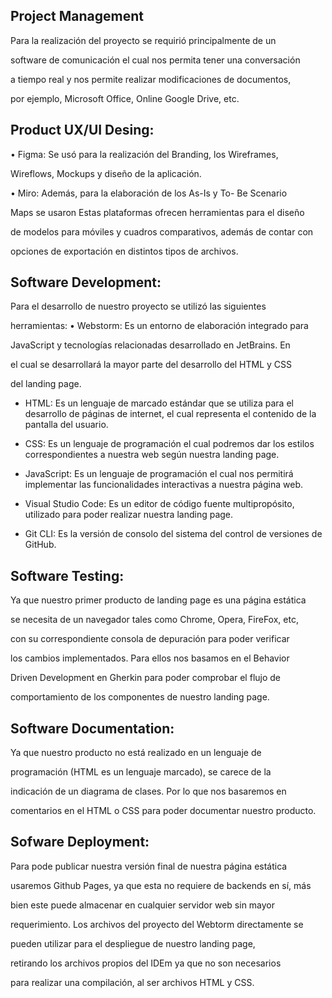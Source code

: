 ## Project Management
Para la realización del proyecto se requirió principalmente de un

 software de comunicación el cual nos permita tener una conversación
 
  a tiempo real y nos permite realizar modificaciones de documentos,
  
   por ejemplo, Microsoft Office, Online Google Drive, etc.

## Product UX/UI Desing:
• Figma: Se usó para la realización del Branding, los Wireframes, 

Wireflows, Mockups y diseño de la aplicación.

• Miro: Además, para la elaboración de los As-Is y To- Be Scenario 

Maps se usaron Estas plataformas ofrecen herramientas para el diseño

 de modelos para móviles y cuadros comparativos, además de contar con
 
  opciones de exportación en distintos tipos de archivos.

## Software Development:
Para el desarrollo de nuestro proyecto se utilizó las siguientes 

herramientas: • Webstorm: Es un entorno de elaboración integrado para 

JavaScript y tecnologías relacionadas desarrollado en JetBrains. En 

el cual se desarrollará la mayor parte del desarrollo del HTML y CSS 

del landing page.

- HTML: Es un lenguaje de marcado estándar que se utiliza para el 
desarrollo de páginas de internet, el cual representa el contenido de 
la pantalla del usuario.

- CSS: Es un lenguaje de programación el cual podremos dar los 
estilos correspondientes a nuestra web según nuestra landing page.

- JavaScript: Es un lenguaje de programación el cual nos permitirá implementar las funcionalidades interactivas a nuestra página web.

- Visual Studio Code: Es un editor de código fuente multipropósito, utilizado para poder realizar nuestra landing page.

- Git CLI: Es la versión de consolo del sistema del control de versiones de GitHub.

## Software Testing:
Ya que nuestro primer producto de landing page es una página estática

 se necesita de un navegador tales como Chrome, Opera, FireFox, etc,
 
  con su correspondiente consola de depuración para poder verificar 
  
  los cambios implementados. Para ellos nos basamos en el Behavior
  
   Driven Development en Gherkin para poder comprobar el flujo de 
   
   comportamiento de los componentes de nuestro landing page.

## Software Documentation:
Ya que nuestro producto no está realizado en un lenguaje de 

programación (HTML es un lenguaje marcado), se carece de la 

indicación de un diagrama de clases. Por lo que nos basaremos en 

comentarios en el HTML o CSS para poder documentar nuestro producto.

## Sofware Deployment:
Para pode publicar nuestra versión final de nuestra página estática 

usaremos Github Pages, ya que esta no requiere de backends en sí, más

 bien este puede almacenar en cualquier servidor web sin mayor 
 
 requerimiento. Los archivos del proyecto del Webtorm directamente se
 
  pueden utilizar para el despliegue de nuestro landing page, 
  
  retirando los archivos propios del IDEm ya que no son necesarios 
  
  para realizar una compilación, al ser archivos HTML y CSS.